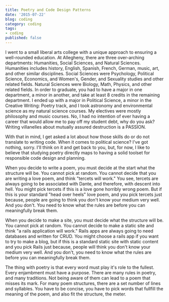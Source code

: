 ```yaml
---
title: Poetry and Code Design Patterns
date: '2015-07-22'
blog: coding
category: coding
tags:
- coding
published: false
---
```


I went to a small liberal arts college with a unique approach to ensuring a well-rounded education. At Allegheny, there are three over-arching departments: Humanities, Social Sciences, and Natural Sciences. Humanities includes history, English, Spanish, French, German, music, art, and other similar disciplines. Social Sciences were Psychology, Political Science, Economics, and Women's, Gender, and Sexuality studies and other related fields. Natural Sciences were Biology, Math, Physics, and other related fields. In order to graduate, you had to have a major in one department, a minor in another, and take at least 8 credits in the remaining department. I ended up with a major in Political Science, a minor in the Creative Writing: Poetry track, and I took astronomy and environmental science as my natural science courses. My electives were mostly philosophy and music courses. No, I had no intention of ever having a career that would allow me to pay off my student debt, why do you ask? Writing villanelles about mutually assured destruction is a PASSION. 

With that in mind, I get asked a lot about how those skills do or do not translate to writing code. When it comes to political science? I've got nothing, sorry. I'll think on it and get back to you, but, for now, I like to believe that studying poetry directly maps to having a solid toolset for responsible code design and planning.

When you decide to write a poem, you must decide at the start what the structure will be. You cannot pick at random. You cannot decide that you are writing a love poem, and think "tercets will work." You see, tercets are always going to be associated with Dante, and therefore, with descent into hell. You might pick tercets if this is a love gone horribly wrong poem. But if this is your standard "head over heels" love poem, and you pick tercets just because, people are going to think you don't know your medium very well. And you don't. You need to know what the rules are before you can meaningfully break them. 

When you decide to make a site, you must decide what the structure will be. You cannot pick at random. You cannot decide to make a static site and think "a rails application will work." Rails apps are always going to need databases and written for CRUD. You might choose a rails app if you want to try to make a blog, but if this is a standard static site with static content and you pick Rails just because, people will think you don't know your medium very well. And you don't, you need to know what the rules are before you can meaningfully break them. 

The thing with poetry is that every word must play it's role to the fullest. Every enjambment must have a purpose. There are many rules in poetry, and many traditions. Not being aware of them can lead to a poem that misses its mark. For many poem structures, there are a set number of lines and syllables. You have to be concise, you have to pick words that fullfill the meaning of the poem, and also fit the structure, the meter. 

